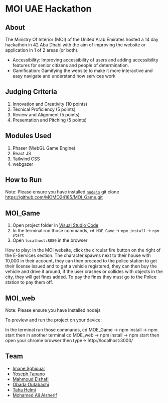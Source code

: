 # MOI UAE Hackathon

## About
The Ministry Of Interior (MOI) of the United Arab Emirates hosted a 14 day hackathon in 42 Abu Dhabi with the aim of improving the website or application in 1 of 2 areas (or both).
* Accessibility: Improving accessibility of users and adding accessibility features for senior citizens and people of determination.
* Gamification: Gamifying the website to make it more interactive and easy navigate and understand how services work

## Judging Criteria
1) Innovation and Creativity (10 points)
2) Tecnical Proficiency (5 points)
3) Review and Alignment (5 points)
4) Presentation and Pitching (5 points)

## Modules Used
1) Phaser (WebGL Game Engine)
2) React JS
3) Tailwind CSS
4) webgazer

[//]: <> (## Demo)
[//]: <> (This demo has 3 features implemented:)
[//]: <> (### Game Gamification)

[//]: <> (### Eye tracking)
[//]: <> (- This feature helps people of determination who do not have the ability to freely navigate the website using a mouse and keyboard, the feature is still a Work in progress, but promises to make navigation much easier.)

[//]: <> (### Interactive UI/UX design)

[//]: <> (### Gamified features)
[//]: <> (- This feature has not been implemented, but involves adding gamifying elements such as a progress bar for fines or progress on services, and achievements on the things like using certain services, clearning fines, etc)


## How to Run


Note: Please ensure you have installed <code><a href="https://nodejs.org/en/download/">nodejs</a></code>
      git clone https://github.com/MOMO24185/MOI_Game.git

## MOI_Game

1) Open project folder in <a href="https://code.visualstudio.com/download">Visual Studio Code</a>
2) In the terminal run those commands, `cd MOE_Game` -> `npm install` -> `npm start`
4) Open `localhost:8080` in the browser

How to play:  In the MOI website, click the circular fire button on the right of the E-Services section. The character spawns next to their house with 10,000 in their account, they can then proceed to the police station to get their license issued and to get a vehicle registered, they can then buy the vehicle and drive it around, if the user crashes or collides with objects in the city, they will get fines added. To pay the fines they must go to the Police station to pay them off.

## MOI_web

Note: Please ensure you have installed nodejs

To preview and run the project on your device:

In the terminal run those commands, cd MOE_Game -> npm install -> npm start
then in another terminal cd MOE_web -> npm install -> npm start
then open your chrome browser then type-> http://localhost:3000/

## Team
- [Imane Sghiouar](https://github.com/emy-sg)
- [Yoseph Tapano](https://github.com/Jo2831)
- [Mahmoud Elshafi](https://github.com/MOMO24185)
- [Obada Outabachi](https://github.com/0bada1)
- [Taha Helmi](github.com/Thelmi)
- [Mohamed Ali Alsherif](https://github.com/KingMohamedAlsherif)
